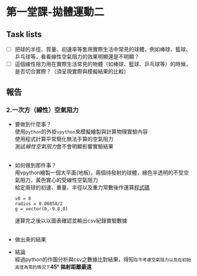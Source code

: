 # 第一堂課-拋體運動二
## Task lists
- [ ] 把球的半徑、質量、初速率等套用實際生活中常見的球體，例如棒球、籃球、乒乓球等，看看線性空氣阻力的效果明顯還是不明顯？
- [ ] 這個線性阻力用在實際生活常見的物體（如棒球、籃球、乒乓球等）的時候，是否切合實際？（須呈現實際與模擬結果的比較）
## 報告
### 2.一次方（線性）空氣阻力
  - 要做到什麼事？<br>
      使用`python`的外掛`vpython`來模擬繪製與計算物理實驗內容<br>
      使用程式計算平常簡化無法手算的空氣阻力<br>
      測試*線性空氣阻力*會不會明顯影響實驗結果<br><br>
  - 如何做到那件事？<br>
      用vpython繪製一個大平面(地板)，兩個待發射的球體，綠色半透明的不受空氣阻力，黃色實心的受線性空氣阻力<br>
      給定兩球的初速、重量、半徑以及重力常數後作運算[程式碼](/第一堂課-拋體運動二/拋體運動二csv.py)<br>
      ```mass = 0.0567
      v0 = 8
      radius = 0.06858/2
      g = vector(0,-9.8,0) 
      ``` 
      運算完之後以以圖表確認並輸出csv紀錄實驗數據<br><br>
  - 做出來的結果<br>
      
  - 結論<br>
      經過python的作圖分析與csv之數據比對結果，得知`在不考慮空氣阻力以及在初始高度為零的情況下`**45° 拋射距離最遠**